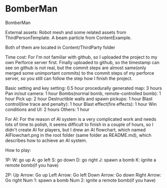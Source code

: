 # BomberMan
BomberMan

External assets:
Robot mesh and some related assets from ThirdPersonTemplate.
A beam particle from ContentExample.

Both of them are located in Content/ThirdParty folder


Time cost:
For I'm not familiar with github, so I uploaded the project to my own Perforce server first. Finally uploaded to github, so the timestamp can see on github is not real, but the commit steps are almost same(only merged some unimportant commits) to the commit steps of my perforce server, so you still can follow the step how I finish the project.

Basic setting and key setting: 0.5 hour
procedurally generated map: 3 hours
Pan in/out camera: 1 hour
Bombs(normal bomb, remote-controlled bomb): 1 hour
Pick up: 2 hour
Destructible walls and spawn pickups: 1 hour
Blast control(line trace and penalty): 1 hour
Blast effect(fire effects): 1 hour
Win conditions and UI: 2 hours
Others: 1 hour


For AI:
For the reason of AI system is a very complicated work and needs lots of time to polish, it seems difficult to finish in a couple of hours, so I didn't create AI for players, but I drew an AI flowchart, which named AIFlowchart.png in the root folder (same folder as README.md), which describes how to achieve an AI system.


How to play:

1P: 
W: go up
A: go left
S: go down
D: go right
J: spawn a bomb
K: ignite a remote bomb(if you have)

2P:
Up Arrow: Go up
Left Arrow: Go left
Down Arrow: Go down
Right Arrow: Go right
Num 1: spawn a bomb
Num 2: ignite a remote bomb(if you have)
